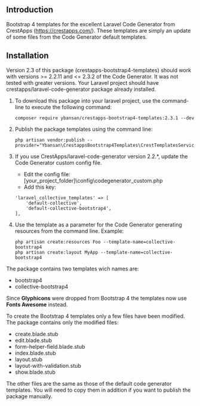 ## Introduction
Bootstrap 4 templates for the excellent Laravel Code Generator from CrestApps (https://crestapps.com/). These templates are simply an update of some files from the Code Generator default templates.

## Installation
Version 2.3 of this package (crestapps-bootstrap4-templates) should work with versions >= 2.2.11 and <= 2.3.2 of the Code Generator. It was not tested with greater versions.
Your Laravel project should have crestapps/laravel-code-generator package already installed.

1. To download this package into your laravel project, use the command-line to execute the following command:

	```
    composer require ybansan/crestapps-bootstrap4-templates:2.3.1 --dev
    ```

2. Publish the package templates using the command line:

    ```
    php artisan vendor:publish --provider="Ybansan\CrestappsBootstrap4Templates\CrestTemplatesServiceProvider"
    ```

3. If you use CrestApps/laravel-code-generator version 2.2.*, update the Code Generator custom config file.

    * Edit the config file: [your_project_folder]\config\codegenerator_custom.php
    * Add this key:

    ```
    'laravel_collective_templates' => [
        'default-collective',
        'default-collective-bootstrap4',
    ],
    ```

4. Use the template as a parameter for the Code Generator generating resources from the command line. Example:

    ```
    php artisan create:resources Foo --template-name=collective-bootstrap4
    php artisan create:layout MyApp --template-name=collective-bootstrap4
    ```

The package contains two templates wich names are:

* bootstrap4
* collective-bootstrap4

Since **Glyphicons** were dropped from Bootstrap 4 the templates now use **Fonts Awesome** instead.

To create the Bootstrap 4 templates only a few files have been modified. The package contains only the modified files:

* create.blade.stub
* edit.blade.stub
* form-helper-field.blade.stub
* index.blade.stub
* layout.stub
* layout-with-validation.stub
* show.blade.stub

The other files are the same as those of the default code generator templates. You will need to copy them in addition if you want to publish the package manually.
